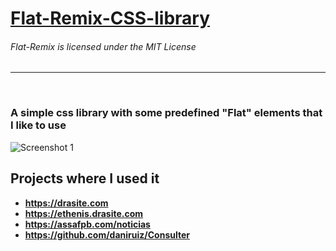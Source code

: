 # [Flat-Remix-CSS-library](http://drasite.com/flat-remix-css)

###### Flat-Remix is licensed under the MIT License
<hr>
<br>

### A simple css library with some predefined "Flat" elements that I like to use

![Screenshot 1](https://github.com/daniruiz/Flat-Remix-CSS-library/blob/master/Images/1.png?raw=true)


## Projects where I used it  
* **https://drasite.com**
* **https://ethenis.drasite.com**
* **https://assafpb.com/noticias**
* **https://github.com/daniruiz/Consulter**

